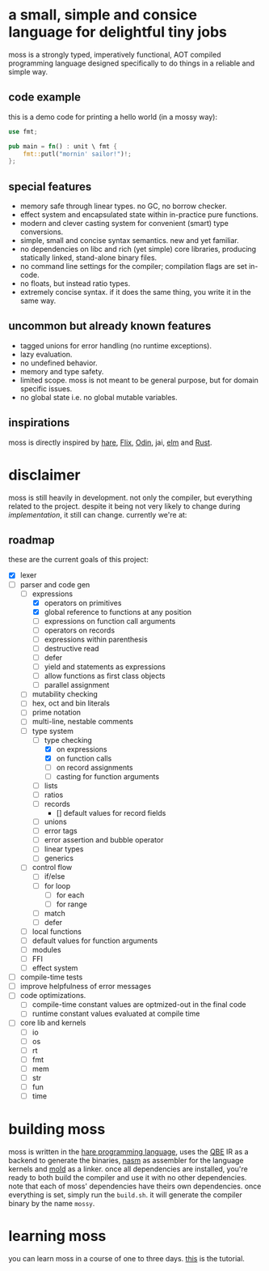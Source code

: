 # a small, simple and consice language for delightful tiny jobs
moss is a strongly typed, imperatively functional, AOT compiled programming language designed specifically to do things in a reliable and simple way.
## code example
this is a demo code for printing a hello world (in a mossy way):
```rust
use fmt;

pub main = fn() : unit \ fmt {
    fmt::putl("mornin' sailor!")!;
};
```
## special features
- memory safe through linear types. no GC, no borrow checker.
- effect system and encapsulated state within in-practice pure functions.
- modern and clever casting system for convenient (smart) type conversions.
- simple, small and concise syntax semantics. new and yet familiar.
- no dependencies on libc and rich (yet simple) core libraries, producing statically linked, stand-alone binary files.
- no command line settings for the compiler; compilation flags are set in-code.
- no floats, but instead ratio types.
- extremely concise syntax. if it does the same thing, you write it in the same way.

## uncommon but already known features
- tagged unions for error handling (no runtime exceptions).
- lazy evaluation.
- no undefined behavior.
- memory and type safety.
- limited scope. moss is not meant to be general purpose, but for domain specific issues.
- no global state i.e. no global mutable variables.

## inspirations
moss is directly inspired by [hare](https://harelang.org), [Flix](https://flix.dev/), [Odin](https://odin-lang.org), jai, [elm](https://elm-lang.org) and [Rust](https://rust-lang.org).

# disclaimer
moss is still heavily in development. not only the compiler, but everything related to the project. despite it being not very likely to change during _implementation_, it still can change. currently we're at:

## roadmap
these are the current goals of this project:
- [x] lexer
- [ ] parser and code gen
    - [ ] expressions
        - [x] operators on primitives
        - [x] global reference to functions at any position
        - [ ] expressions on function call arguments
        - [ ] operators on records
        - [ ] expressions within parenthesis
        - [ ] destructive read
        - [ ] defer
        - [ ] yield and statements as expressions
        - [ ] allow functions as first class objects
        - [ ] parallel assignment
    - [ ] mutability checking
    - [ ] hex, oct and bin literals
    - [ ] prime notation
    - [ ] multi-line, nestable comments
    - [ ] type system
        - [ ] type checking
            - [x] on expressions
            - [x] on function calls
            - [ ] on record assignments
            - [ ] casting for function arguments
        - [ ] lists
        - [ ] ratios
        - [ ] records
            - [] default values for record fields
        - [ ] unions
        - [ ] error tags
        - [ ] error assertion and bubble operator
        - [ ] linear types
        - [ ] generics
    - [ ] control flow
        - [ ] if/else
        - [ ] for loop
            - [ ] for each
            - [ ] for range
        - [ ] match
        - [ ] defer
    - [ ] local functions
    - [ ] default values for function arguments
    - [ ] modules
    - [ ] FFI
    - [ ] effect system
- [ ] compile-time tests
- [ ] improve helpfulness of error messages
- [ ] code optimizations.
    - [ ] compile-time constant values are optmized-out in the final code
    - [ ] runtime constant values evaluated at compile time
- [ ] core lib and kernels
    - [ ] io
    - [ ] os
    - [ ] rt
    - [ ] fmt
    - [ ] mem
    - [ ] str
    - [ ] fun
    - [ ] time

# building moss
moss is written in the [hare programming language](https://hare-lang.org), uses the [QBE](https://c9x.me/compile/) IR as a backend to generate the binaries, [nasm](https://nasm.us) as assembler for the language kernels and [mold](https://github.com/rui314/mold) as a linker. once all dependencies are installed, you're ready to both build the compiler and use it with no other dependencies. note that each of moss' dependencies have theirs own dependencies. once everything is set, simply run the `build.sh`. it will generate the compiler binary by the name `mossy`.

# learning moss
you can learn moss in a course of one to three days. [this](doc/tut.md) is the tutorial.
